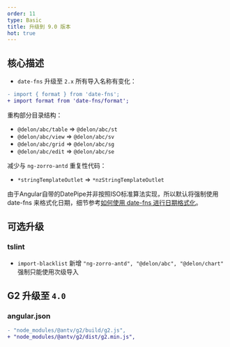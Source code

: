 ```yaml
---
order: 11
type: Basic
title: 升级到 9.0 版本
hot: true
---
```


## 核心描述

- `date-fns` 升级至 `2.x` 所有导入名称有变化：

```diff
- import { format } from 'date-fns';
+ import format from 'date-fns/format';
```

重构部分目录结构：

- `@delon/abc/table` => `@delon/abc/st`
- `@delon/abc/view` => `@delon/abc/sv`
- `@delon/abc/grid` => `@delon/abc/sg`
- `@delon/abc/edit` => `@delon/abc/se`

减少与 `ng-zorro-antd` 重复性代码：

- `*stringTemplateOutlet` => `*nzStringTemplateOutlet`

由于Angular自带的DatePipe并非按照ISO标准算法实现，所以默认将强制使用 date-fns 来格式化日期，细节参考[如何使用 date-fns 进行日期格式化](https://ng.ant.design/docs/i18n/zh#%E5%A6%82%E4%BD%95%E4%BD%BF%E7%94%A8-date-fns-%E8%BF%9B%E8%A1%8C%E6%97%A5%E6%9C%9F%E6%A0%BC%E5%BC%8F%E5%8C%96)。

## 可选升级

### tslint

- `import-blacklist` 新增 `"ng-zorro-antd", "@delon/abc", "@delon/chart"` 强制只能使用次级导入

## G2 升级至 `4.0`

### angular.json

```diff
- "node_modules/@antv/g2/build/g2.js",
+ "node_modules/@antv/g2/dist/g2.min.js",
```

